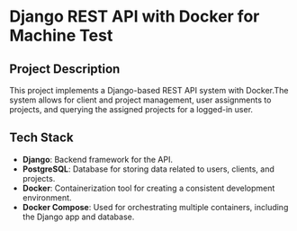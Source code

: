 # Django REST API with Docker for Machine Test

## Project Description
This project implements a Django-based REST API system with Docker.The system allows for client and project management, user assignments to projects, and querying the assigned projects for a logged-in user.
## Tech Stack
- **Django**: Backend framework for the API.
- **PostgreSQL**: Database for storing data related to users, clients, and projects.
- **Docker**: Containerization tool for creating a consistent development environment.
- **Docker Compose**: Used for orchestrating multiple containers, including the Django app and database.
